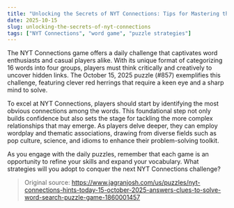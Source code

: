 ```yaml
---
title: "Unlocking the Secrets of NYT Connections: Tips for Mastering the Game"
date: 2025-10-15
slug: unlocking-the-secrets-of-nyt-connections
tags: ["NYT Connections", "word game", "puzzle strategies"]
---
```


The NYT Connections game offers a daily challenge that captivates word enthusiasts and casual players alike. With its unique format of categorizing 16 words into four groups, players must think critically and creatively to uncover hidden links. The October 15, 2025 puzzle (#857) exemplifies this challenge, featuring clever red herrings that require a keen eye and a sharp mind to solve.

To excel at NYT Connections, players should start by identifying the most obvious connections among the words. This foundational step not only builds confidence but also sets the stage for tackling the more complex relationships that may emerge. As players delve deeper, they can employ wordplay and thematic associations, drawing from diverse fields such as pop culture, science, and idioms to enhance their problem-solving toolkit.

As you engage with the daily puzzles, remember that each game is an opportunity to refine your skills and expand your vocabulary. What strategies will you adopt to conquer the next NYT Connections challenge?

> Original source: https://www.jagranjosh.com/us/puzzles/nyt-connections-hints-today-15-october-2025-answers-clues-to-solve-word-search-puzzle-game-1860001457